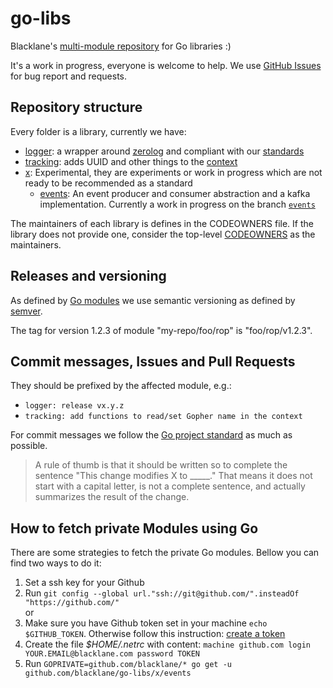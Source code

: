 # go-libs

Blacklane's [multi-module repository](https://github.com/golang/go/wiki/Modules#faqs--multi-module-repositories) for Go libraries :)

It's a work in progress, everyone is welcome to help. We use 
[GitHub Issues](https://github.com/blacklane/go-libs/issues) for bug report and requests.
 
## Repository structure

Every folder is a library, currently we have:
 - [logger](logger): a wrapper around [zerolog](https://github.com/rs/zerolog)
 and compliant with our [standards](http://handbook.int.blacklane.io/monitoring/kiev.html)
 - [tracking](tracking): adds UUID and other things to the [context](https://golang.org/pkg/context/)
 - [x](x): Experimental, they are experiments or work in progress which are not ready to be recommended
 as a standard
   - [events](https://github.com/blacklane/go-libs/tree/events/x/events): An event producer and consumer abstraction and a kafka implementation. Currently a work in progress on the branch [`events`](https://github.com/blacklane/go-libs/tree/events)

The maintainers of each library is defines in the CODEOWNERS file. If the library does not provide one,
consider the top-level [CODEOWNERS](CODEOWNERS) as the maintainers.

## Releases and versioning

As defined by [Go modules](https://github.com/golang/go/wiki/Modules) we use semantic versioning
as defined by [semver](https://semver.org/).

The tag for version 1.2.3 of module "my-repo/foo/rop" is "foo/rop/v1.2.3".

## Commit messages, Issues and Pull Requests

They should be prefixed by the affected module, e.g.:
 - `logger: release vx.y.z`
 - `tracking: add functions to read/set Gopher name in the context`


For commit messages we follow the [Go project standard](https://tip.golang.org/doc/contribute.html#commit_messages)
as much as possible.

>  A rule of thumb is that it should be written so to complete the sentence 
> "This change modifies X to _____." 
> That means it does not start with a capital letter, 
> is not a complete sentence, and actually summarizes the result of the change. 

## How to fetch private Modules using Go
There are some strategies to fetch the private Go modules. Bellow you can find two ways to do it:
1. Set a ssh key for your Github
2. Run `git config --global url."ssh://git@github.com/".insteadOf "https://github.com/"`<br>
or
1. Make sure you have Github token set in your machine `echo $GITHUB_TOKEN`. Otherwise follow this instruction: [create a token](https://docs.github.com/en/free-pro-team@latest/github/authenticating-to-github/creating-a-personal-access-token)
2. Create the file *$HOME/.netrc* with content: `machine github.com login YOUR.EMAIL@blacklane.com password TOKEN`
3. Run `GOPRIVATE=github.com/blacklane/* go get -u github.com/blacklane/go-libs/x/events`
